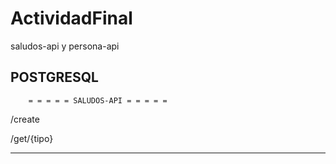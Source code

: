# ActividadFinal
saludos-api y persona-api


POSTGRESQL
-----------------------------------------------------

        = = = = = SALUDOS-API = = = = = 

/create

/get/{tipo}

-----------------------------------------------------
